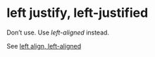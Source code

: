 ﻿# left justify, left-justified

Don’t use. Use *left-aligned* instead.

See [](/style-guide/a-z-word-list-term-collections/l/left-align-left-aligned)[left align, left-aligned](/style-guide/a-z-word-list-term-collections/l/left-align-left-aligned)
